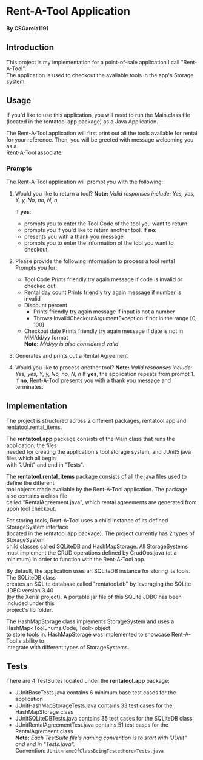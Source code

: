 
# Rent-A-Tool Application
#### By CSGarcia1191

## Introduction

This project is my implementation for a point-of-sale application I call "Rent-A-Tool".  
The application is used to checkout the available tools in the app's Storage system.  

## Usage

If you'd like to use this application, you will need to run the Main.class file
(located in the rentatool.app package) as a Java Application.  


The Rent-A-Tool application will first print out all the tools available for rental  
for your reference. Then, you will be greeted with message welcoming you as a  
Rent-A-Tool associate.

### Prompts

The Rent-A-Tool application will prompt you with the following:  

1. Would you like to return a tool?
    **Note:** *Valid responses include: Yes, yes, Y, y, No, no, N, n*
    
   If **yes**:
   * prompts you to enter the Tool Code of the tool you want to return.
   * prompts you if you'd like to return another tool.
   If **no**:
   * presents you with a thank you message
   * prompts you to enter the information of the tool you want to checkout.
    
2. Please provide the following information to process a tool rental  
    Prompts you for:  
    * Tool Code
        Prints friendly try again message if code is invalid or checked out 
    * Rental day count
        Prints friendly try again message if number is invalid  
    * Discount percent
        * Prints friendly try again message if input is not a number
        * Throws InvalidCheckoutArgumentException if not in the range [0, 100]
   * Checkout date
        Prints friendly try again message if date is not in MM/dd/yy format  
        **Note:** *M/d/yy is also considered valid*  
            
3. Generates and prints out a Rental Agreement  

4. Would you like to process another tool?
    **Note:** *Valid responses include: Yes, yes, Y, y, No, no, N, n*
   If **yes**, the application repeats from prompt 1.     
   If **no**, Rent-A-Tool presents you with a thank you message and terminates.  

## Implementation

The project is structured across 2 different packages, rentatool.app and rentatool.rental_items.  

The **rentatool.app** package consists of the Main class that runs the application, the files  
needed for creating the application's tool storage system, and JUnit5 java files which all begin  
with "JUnit" and end in "Tests".  

The **rentatool.rental_items** package consists of all the java files used to define the different  
tool objects made available by the Rent-A-Tool application. The package also contains a class file  
called "RentalAgreement.java", which rental agreements are generated from upon tool checkout.  

For storing tools, Rent-A-Tool uses a child instance of its defined StorageSystem interface  
(located in the rentatool.app package). The project currently has 2 types of StorageSystem  
child classes called SQLiteDB and HashMapStorage.  All StorageSystems must implement the CRUD
operations defined by CrudOps.java (at a minimum) in order to function with the Rent-A-Tool app.  

By default, the application uses an SQLiteDB instance for storing its tools. The SQLiteDB class  
creates an SQLite database called "rentatool.db" by leveraging the SQLite JDBC version 3.40  
(by the Xerial project). A portable jar file of this SQLite JDBC has been included under this  
project's lib folder.  

The HashMapStorage class implements StorageSystem and uses a HashMap<ToolEnums.Code, Tool> object  
to store tools in. HashMapStorage was implemented to showcase Rent-A-Tool's ability to  
integrate with different types of StorageSystems.  

## Tests

There are 4 TestSuites located under the **rentatool.app** package:  

* JUnitBaseTests.java contains 6 minimum base test cases for the application
* JUnitHashMapStorageTests.java contains 33 test cases for the HashMapStorage class
* JUnitSQLiteDBTests.java contains 35 test cases for the SQLiteDB class
* JUnitRentalAgreementTest.java contains 51 test cases for the RentalAgremeent class  
    **Note:** *Each TestSuite file's naming convention is to start with "JUnit" and end in "Tests.java".*  
    Convention: `JUnit<nameOfClassBeingTestedHere>Tests.java`  
